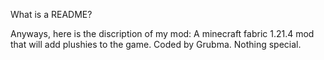 What is a README?

Anyways, here is the discription of my mod: A minecraft fabric 1.21.4 mod that will add plushies to the game. Coded by Grubma. Nothing special.
